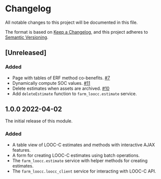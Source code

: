 # Changelog

All notable changes to this project will be documented in this file.

The format is based on [Keep a Changelog](https://keepachangelog.com/en/1.0.0/),
and this project adheres to [Semantic Versioning](https://semver.org/spec/v2.0.0.html).

## [Unreleased]

### Added

- Page with tables of ERF method co-benefits. [#7](https://github.com/paul121/farm_loocc/issues/7)
- Dynamically compute SOC values. [#11](https://github.com/paul121/farm_loocc/issues/11)
- Delete estimates when assets are archived. [#10](https://github.com/paul121/farm_loocc/issues/10)
- Add `deleteEstimate` function to `farm_loocc.estimate` service.

## 1.0.0 2022-04-02

The initial release of this module.

### Added

- A table view of LOOC-C estimates and methods with interactive AJAX features.
- A form for creating LOOC-C estimates using batch operations.
- The `farm_loocc.estimate` service with helper methods for creating estimates.
- The `farm_loocc.loocc_client` service for interacting with LOOC-C API.
